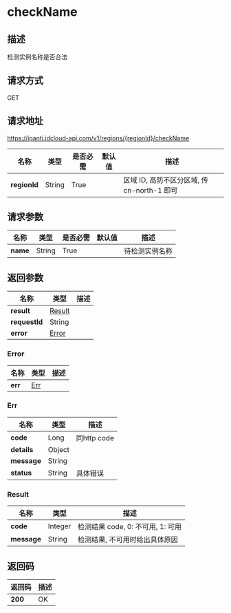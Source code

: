 # checkName


## 描述
检测实例名称是否合法

## 请求方式
GET

## 请求地址
https://ipanti.jdcloud-api.com/v1/regions/{regionId}/checkName

|名称|类型|是否必需|默认值|描述|
|---|---|---|---|---|
|**regionId**|String|True| |区域 ID, 高防不区分区域, 传 cn-north-1 即可|

## 请求参数
|名称|类型|是否必需|默认值|描述|
|---|---|---|---|---|
|**name**|String|True| |待检测实例名称|


## 返回参数
|名称|类型|描述|
|---|---|---|
|**result**|[Result](checkname#result)| |
|**requestId**|String| |
|**error**|[Error](checkname#error)| |

### <div id="error">Error</div>
|名称|类型|描述|
|---|---|---|
|**err**|[Err](checkname#err)| |
### <div id="err">Err</div>
|名称|类型|描述|
|---|---|---|
|**code**|Long|同http code|
|**details**|Object| |
|**message**|String| |
|**status**|String|具体错误|
### <div id="result">Result</div>
|名称|类型|描述|
|---|---|---|
|**code**|Integer|检测结果 code, 0: 不可用, 1: 可用|
|**message**|String|检测结果, 不可用时给出具体原因|

## 返回码
|返回码|描述|
|---|---|
|**200**|OK|
